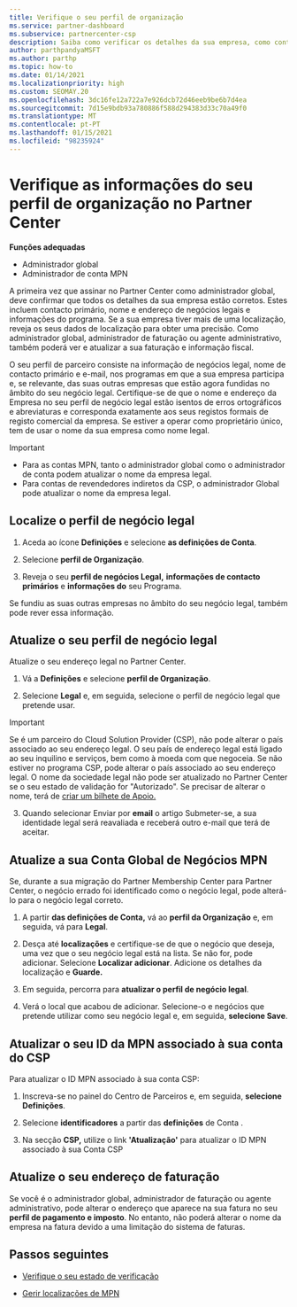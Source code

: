 ```yaml
---
title: Verifique o seu perfil de organização
ms.service: partner-dashboard
ms.subservice: partnercenter-csp
description: Saiba como verificar os detalhes da sua empresa, como contacto primário, endereço e informações do programa. Também pode atualizar os seus endereços legais e de faturação.
author: parthpandyaMSFT
ms.author: parthp
ms.topic: how-to
ms.date: 01/14/2021
ms.localizationpriority: high
ms.custom: SEOMAY.20
ms.openlocfilehash: 3dc16fe12a722a7e926dcb72d46eeb9be6b7d4ea
ms.sourcegitcommit: 7d15e9bdb93a780886f588d294383d33c70a49f0
ms.translationtype: MT
ms.contentlocale: pt-PT
ms.lasthandoff: 01/15/2021
ms.locfileid: "98235924"
---
```

# <a name="verify-your-organization-profile-information-in-partner-center"></a>Verifique as informações do seu perfil de organização no Partner Center

**Funções adequadas**

- Administrador global
- Administrador de conta MPN

A primeira vez que assinar no Partner Center como administrador global, deve confirmar que todos os detalhes da sua empresa estão corretos. Estes incluem contacto primário, nome e endereço de negócios legais e informações do programa. Se a sua empresa tiver mais de uma localização, reveja os seus dados de localização para obter uma precisão. Como administrador global, administrador de faturação ou agente administrativo, também poderá ver e atualizar a sua faturação e informação fiscal.

O seu perfil de parceiro consiste na informação de negócios legal, nome de contacto primário e e-mail, nos programas em que a sua empresa participa e, se relevante, das suas outras empresas que estão agora fundidas no âmbito do seu negócio legal. Certifique-se de que o nome e endereço da Empresa no seu perfil de negócio legal estão isentos de erros ortográficos e abreviaturas e corresponda exatamente aos seus registos formais de registo comercial da empresa. Se estiver a operar como proprietário único, tem de usar o nome da sua empresa como nome legal.

>[!Important]
>- Para as contas MPN, tanto o administrador global como o administrador de conta podem atualizar o nome da empresa legal.
>- Para contas de revendedores indiretos da CSP, o administrador Global pode atualizar o nome da empresa legal. 

## <a name="locate-the-legal-business-profile"></a>Localize o perfil de negócio legal

1. Aceda ao ícone **Definições** e selecione **as definições de Conta**.
 
1. Selecione **perfil de Organização**. 

2. Reveja o seu **perfil de negócios Legal,** **informações de contacto primários** e **informações do** seu Programa.

Se fundiu as suas outras empresas no âmbito do seu negócio legal, também pode rever essa informação. 

## <a name="update-your-legal-business-profile"></a>Atualize o seu perfil de negócio legal

Atualize o seu endereço legal no Partner Center.

1. Vá a **Definições** e selecione **perfil de Organização**.


2. Selecione **Legal**  e, em seguida, selecione o perfil de negócio legal que pretende usar.

>[!Important]
>Se é um parceiro do Cloud Solution Provider (CSP), não pode alterar o país associado ao seu endereço legal. O seu país de endereço legal está ligado ao seu inquilino e serviços, bem como à moeda com que negoceia. Se não estiver no programa CSP, pode alterar o país associado ao seu endereço legal. O nome da sociedade legal não pode ser atualizado no Partner Center se o seu estado de validação for "Autorizado". Se precisar de alterar o nome, terá de [criar um bilhete de Apoio.](https://partner.microsoft.com/dashboard/support/servicerequests/create?stage=2&topicid=eb74583c-61b3-2124-bffc-00920e0ae772)

3. Quando selecionar Enviar por **email** o artigo Submeter-se, a sua identidade legal será reavaliada e receberá outro e-mail que terá de aceitar.

## <a name="update-your-mpn-global-business-account"></a>Atualize a sua Conta Global de Negócios MPN

Se, durante a sua migração do Partner Membership Center para Partner Center, o negócio errado foi identificado como o negócio legal, pode alterá-lo para o negócio legal correto.

1. A partir **das definições de Conta,** vá ao **perfil da Organização** e, em seguida, vá para **Legal**.

1.  Desça até **localizações** e certifique-se de que o negócio que deseja, uma vez que o seu negócio legal está na lista. Se não for, pode adicionar. Selecione **Localizar adicionar**. Adicione os detalhes da localização e **Guarde.**

2. Em seguida, percorra para **atualizar o perfil de negócio legal**.

3. Verá o local que acabou de adicionar. Selecione-o e negócios que pretende utilizar como seu negócio legal e, em seguida, **selecione Save**.

## <a name="update-your-mpn-id-associated-with-your-csp-account"></a>Atualizar o seu ID da MPN associado à sua conta do CSP

Para atualizar o ID MPN associado à sua conta CSP:

1. Inscreva-se no painel do Centro de Parceiros e, em seguida, **selecione Definições**.
 
1. Selecione **identificadores** a partir das **definições** de Conta .

1. Na secção **CSP,** utilize o link **'Atualização'** para atualizar o ID MPN associado à sua Conta CSP 


## <a name="update-your-billing-address"></a>Atualize o seu endereço de faturação

Se você é o administrador global, administrador de faturação ou agente administrativo, pode alterar o endereço que aparece na sua fatura no seu **perfil de pagamento e imposto**. No entanto, não poderá alterar o nome da empresa na fatura devido a uma limitação do sistema de faturas.

## <a name="next-steps"></a>Passos seguintes

- [Verifique o seu estado de verificação](verification-responses.md)
 
- [Gerir localizações de MPN](manage-locations.md)

